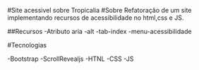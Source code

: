 #Site acessivel sobre Tropicalia
#Sobre
Refatoração de um site implementando recursos de acessibilidade no html,css e JS.

##Recursos
-Atributo aria
-alt
-tab-index
-menu-acessibilidade

#Tecnologias

-Bootstrap
-ScrollRevealjs
-HTNL
-CSS
-JS